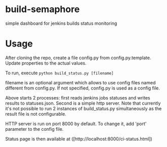 build-semaphore
===============

simple dashboard for jenkins builds status monitoring

Usage
===============
After cloning the repo, create a file config.py from config.py.template. Update properties to the actual values.

To run, execute 
```python build_status.py [filename]```

filename is an optional argument which allows to use config files named different from config.py. If not specified, config.py is used as a config file. 

Above starts 2 processes: first reads jenkins jobs statuses and writes results to statuses.json. Second is a simple http server. 
Note that currently it's not possible to run 2 instances of build_status.py simultaneously as the result file is not configurable.

HTTP server is run on port 8000 by default. To change it, add 'port' parameter to the config file.

Status page is then available at ([http://localhost:8000/ci-status.html])